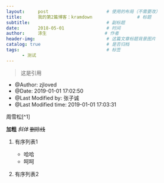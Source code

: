 ```yaml
---
layout:     post                      # 使用的布局（不需要改）
title:      我的第2篇博客：kramdown                 # 标题 
subtitle:                             # 副标题
date:       2018-05-01                # 时间
author:     涤生                      # 作者
header-img:                           # 这篇文章标题背景图片
catalog: true                         # 是否归档
tags:                                 # 标签
      - 测试
---
```

>这是引用
* @Author: zjloved
* @Date:   2019-01-01 17:02:50
* @Last Modified by:   张子诚
* @Last Modified time: 2019-01-01 17:03:31

周雪松[^1]

**加粗**
*斜体*
~~删除线~~

1. 有序列表1
   
   * 哈哈
   * 呵呵
2. 有序列表2
